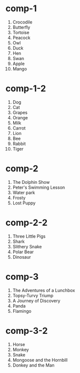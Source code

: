 # comp-1

1. Crocodile
2. Butterfly
3. Tortoise
4. Peacock
5. Owl
6. Duck
7. Hen
8. Swan
9. Apple
10. Mango

# comp-1-2

1. Dog
2. Cat
3. Grapes
4. Orange
5. Milk
6. Carrot
7. Lion
8. Bee
9. Rabbit
10. Tiger

# comp-2

1. The Dolphin Show
2. Peter's Swimming Lesson
3. Water park
4. Frosty
5. Lost Puppy

# comp-2-2

1. Three Little Pigs
2. Shark
3. Slithery Snake
4. Polar Bear
5. Dinosaur

# comp-3

1. The Adventures of a Lunchbox
2. Topsy-Turvy Triump
3. A Journey of Discovery
4. Panda
5. Flamingo

# comp-3-2

1. Horse
2. Monkey
3. Snake
4. Mongoose and the Hornbill
5. Donkey and the Man
